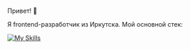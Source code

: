 Привет! 👋

Я frontend-разработчик из Иркутска. Мой основной стек: <br />

[![My Skills](https://skillicons.dev/icons?i=react,redux,typescript,js,css,html)](https://skillicons.dev)

